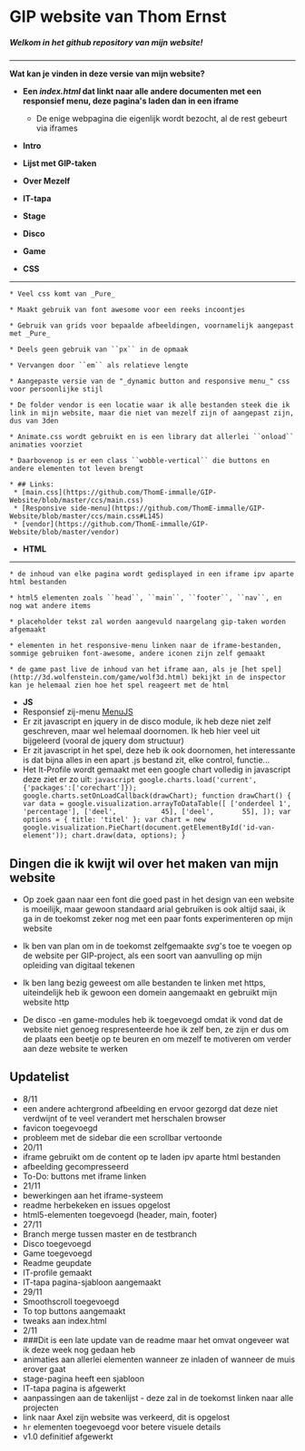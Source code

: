 # GIP website van Thom Ernst

##### Welkom in het github repository van mijn website!
- - -
__Wat kan je vinden in deze versie van mijn website?__

* __Een _index.html_ dat linkt naar alle andere documenten met een responsief menu, deze pagina's laden dan in een iframe__
    * De enige webpagina die eigenlijk wordt bezocht, al de rest gebeurt via iframes
* __Intro__
* __Lijst met GIP-taken__
* __Over Mezelf__
* __IT-tapa__
* __Stage__
* __Disco__
* __Game__
   
* __CSS__
_____
    * Veel css komt van _Pure_

    * Maakt gebruik van font awesome voor een reeks incoontjes
    
    * Gebruik van grids voor bepaalde afbeeldingen, voornamelijk aangepast met _Pure_

    * Deels geen gebruik van ``px`` in de opmaak

    * Vervangen door ``em`` als relatieve lengte

    * Aangepaste versie van de "_dynamic button and responsive menu_" css voor persoonlijke stijl
    
    * De folder vendor is een locatie waar ik alle bestanden steek die ik link in mijn website, maar die niet van mezelf zijn of aangepast zijn, dus van 3den
    
    * Animate.css wordt gebruikt en is een library dat allerlei ``onload`` animaties voorziet
    
    * Daarbovenop is er een class ``wobble-vertical`` die buttons en andere elementen tot leven brengt
    
    * ## Links:
     * [main.css](https://github.com/ThomE-immalle/GIP-Website/blob/master/ccs/main.css)
     * [Responsive side-menu](https://github.com/ThomE-immalle/GIP-Website/blob/master/ccs/main.css#L145)
     * [vendor](https://github.com/ThomE-immalle/GIP-Website/blob/master/vendor)

* __HTML__
_____
    * de inhoud van elke pagina wordt gedisplayed in een iframe ipv aparte html bestanden
    
    * html5 elementen zoals ``head``, ``main``, ``footer``, ``nav``, en nog wat andere items
    
    * placeholder tekst zal worden aangevuld naargelang gip-taken worden afgemaakt
    
    * elementen in het responsive-menu linken naar de iframe-bestanden, sommige gebruiken font-awesome, andere iconen zijn zelf gemaakt
    
    * de game past live de inhoud van het iframe aan, als je [het spel](http://3d.wolfenstein.com/game/wolf3d.html) bekijkt in de inspector kan je helemaal zien hoe het spel reageert met de html
    
* __JS__
 * Responsief zij-menu [MenuJS](https://github.com/ThomE-immalle/GIP-Website/blob/master/js/MenuJs.js)
 * Er zit javascript en jquery in de disco module, ik heb deze niet zelf geschreven, maar wel helemaal doornomen. Ik heb hier veel uit bijgeleerd (vooral de jquery dom structuur)
 * Er zit javascript in het spel, deze heb ik ook doornomen, het interessante is dat bijna alles in een apart .js bestand zit, elke control, functie...
 * Het It-Profile wordt gemaakt met een google chart volledig in javascript deze ziet er zo uit: 
                ```javascript
                    google.charts.load('current', {'packages':['corechart']});
                    google.charts.setOnLoadCallback(drawChart);
                    function drawChart() {
                        var data = google.visualization.arrayToDataTable([
                            ['onderdeel 1', 'percentage'],
                            ['deel',           45],
                            ['deel',       55],
                        ]);
                        var options = {
                            title: 'titel'
                        };
                        var chart = new google.visualization.PieChart(document.getElementById('id-van-element'));
                        chart.draw(data, options);
                    } 
                ```

## Dingen die ik kwijt wil over het maken van mijn website

* Op zoek gaan naar een font die goed past in het design van een website is moeilijk, maar gewoon standaard arial gebruiken is ook altijd saai, ik ga in de toekomst zeker nog met een paar fonts experimenteren op mijn website

* Ik ben van plan om in de toekomst zelfgemaakte _svg_'s toe te voegen op de website per GIP-project, als een soort van aanvulling op mijn opleiding van digitaal tekenen

* Ik ben lang bezig geweest om alle bestanden te linken met https, uiteindelijk heb ik gewoon een domein aangemaakt en gebruikt mijn website http

* De disco -en game-modules heb ik toegevoegd omdat ik vond dat de website niet genoeg respresenteerde hoe ik zelf ben, ze zijn er dus om de plaats een beetje op te beuren en om mezelf te motiveren om verder aan deze website te werken

## Updatelist

* 8/11
 * een andere achtergrond afbeelding en ervoor gezorgd dat deze niet verdwijnt of te veel verandert met herschalen browser
 * favicon toegevoegd
 * probleem met de sidebar die een scrollbar vertoonde
* 20/11
 * iframe gebruikt om de content op te laden ipv aparte html bestanden
 * afbeelding gecompresseerd
 * To-Do: buttons met iframe linken
* 21/11
 * bewerkingen aan het iframe-systeem
 * readme herbekeken en issues opgelost
 * html5-elementen toegevoegd (header, main, footer)
* 27/11
 * Branch merge tussen master en de testbranch
  * Disco toegevoegd
  * Game toegevoegd
  * Readme geupdate
  * IT-profile gemaakt
  * IT-tapa pagina-sjabloon aangemaakt
* 29/11
 * Smoothscroll toegevoegd
 * To top buttons aangemaakt
 * tweaks aan index.html
* 2/11
 * ###Dit is een late update van de readme maar het omvat ongeveer wat ik deze week nog gedaan heb
 * animaties aan allerlei elementen wanneer ze inladen of wanneer de muis erover gaat
 * stage-pagina heeft een sjabloon
 * IT-tapa pagina is afgewerkt
 * aanpassingen aan de takenlijst - deze zal in de toekomst linken naar alle projecten
 * link naar Axel zijn website was verkeerd, dit is opgelost
 * ``hr`` elementen toegevoegd voor betere visuele details
 * v1.0 definitief afgewerkt
